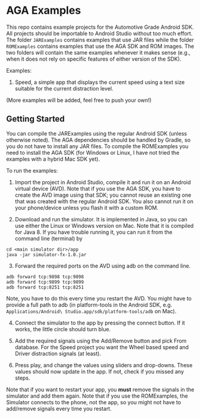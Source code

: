 # AGA Examples

This repo contains example projects for the Automotive Grade Android SDK. All projects should be importable to Android Studio without too much effort. The folder `JARExamples` contains examples that use JAR files while the folder `ROMExamples` contains examples that use the AGA SDK and ROM images. The two folders will contain the same examples whenever it makes sense (e.g., when it does not rely on specific features of either version of the SDK).

Examples:

1. Speed, a simple app that displays the current speed using a text size suitable for the current distraction level.

(More examples will be added, feel free to push your own!)

## Getting Started

You can compile the JARExamples using the regular Android SDK (unless otherwise noted). The AGA dependencies should be handled by Gradle, so you do not have to install any JAR files. To compile the ROMExamples you need to install the AGA SDK (for Windows or Linux, I have not tried the examples with a hybrid Mac SDK yet). 

To run the examples: 

1. Import the project in Android Studio, compile it and run it on an Android virtual device (AVD). Note that if you use the AGA SDK, you have to create the AVD image using that SDK; you cannot reuse an existing one that was created with the regular Android SDK. You also cannot run it on your phone/device unless you flash it with a custom ROM.

2. Download and run the simulator. It is implemented in Java, so you can use either the Linux or Windows version on Mac. Note that it is compiled for Java 8. If you have trouble running it, you can run it from the command line (terminal) by

```
cd <main simulator dir>/app
java -jar simulator-fx-1.0.jar
```

3. Forward the required ports on the AVD using adb on the command line.

```
adb forward tcp:9898 tcp:9898
adb forward tcp:9899 tcp:9899
adb forward tcp:8251 tcp:8251
```

Note, you have to do this every time you restart the AVD. You might have to provide a full path to adb (in platform-tools in the Android SDK, e.g. `Applications/Android\ Studio.app/sdk/platform-tools/adb` on Mac).

4. Connect the simulator to the app by pressing the connect button. If it works, the little circle should turn blue. 

5. Add the required signals using the Add/Remove button and pick From database. For the Speed project you want the Wheel based speed and Driver distraction signals (at least).

6. Press play, and change the values using sliders and drop-downs. These values should now update in the app. If not, check if you missed any steps.

Note that if you want to restart your app, you **must** remove the signals in the simulator and add them again. Note that if you use the ROMExamples, the Simulator connects to the phone, not the app, so you might not have to add/remove signals every time you restart.



